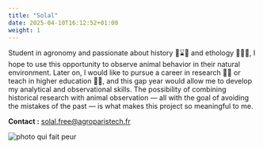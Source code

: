 ```yaml
---
title: "Solal"
date: 2025-04-10T16:12:52+01:00
weight: 1
---
```


Student in agronomy and passionate about history 🧭⌛🏹 and ethology 🐁🧠🧪, I hope to use this opportunity to observe animal behavior in their natural environment. Later on, I would like to pursue a career in research 👨‍🔬 or teach in higher education 🧑‍🏫, and this gap year would allow me to develop my analytical and observational skills. The possibility of combining historical research with animal observation — all with the goal of avoiding the mistakes of the past — is what makes this project so meaningful to me.

**Contact :**
solal.free@agroparistech.fr

![photo qui fait peur](/images/solal.jpg)